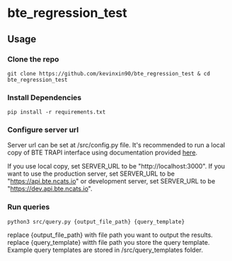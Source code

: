 # bte_regression_test

## Usage

### Clone the repo

`
git clone https://github.com/kevinxin90/bte_regression_test & cd bte_regression_test
`

### Install Dependencies

`
pip install -r requirements.txt
`

### Configure server url

Server url can be set at /src/config.py file. It's recommended to run a local copy of BTE TRAPI interface using documentation provided [here](https://github.com/biothings/BioThings_Explorer_TRAPI).

If you use local copy, set SERVER_URL to be "http://localhost:3000". If you want to use the production server, set SERVER_URL to be "https://api.bte.ncats.io" or development server, set SERVER_URL to be "https://dev.api.bte.ncats.io".

### Run queries

`
python3 src/query.py {output_file_path} {query_template}
`

replace {output_file_path} with file path you want to output the results.
replace {query_template} witth file path you store the query template. Example query templates are stored in /src/query_templates folder.